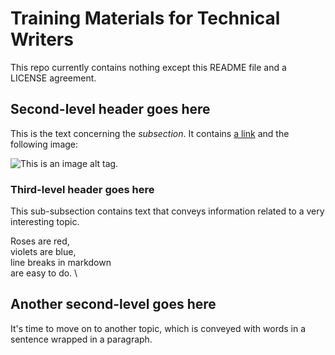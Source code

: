 # Training Materials for Technical Writers

This repo currently contains nothing except this README file and a LICENSE agreement.

## Second-level header goes here

This is the text concerning the *subsection*. It contains [a link](https://www.wikipedia.org) and the following image:

![This is an image alt tag.](https://cdn.adopets.com/public/gallery_data/src/20220706_205153_16571407136834.jpeg?width=400)

### Third-level header goes here

This sub-subsection contains text that conveys information related to a very interesting topic.

Roses are red, \
violets are blue, \
line breaks in markdown \
are easy to do. \

## Another second-level goes here

It's time to move on to another topic, which is conveyed with words in a sentence wrapped in a paragraph.
